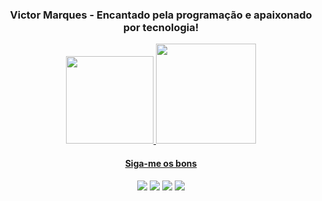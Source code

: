 <h3 align='center'> Victor Marques - Encantado pela programação e apaixonado por tecnologia! </h3>
<div align="center">
  <a href="https://github.com/vctormarques">
  <img height="140em" src="https://github-readme-stats.vercel.app/api?username=vctormarques&show_icons=true&theme=nord&include_all_commits=true&count_private=true"/>
  <img height="160em" src="https://github-readme-stats.vercel.app/api/top-langs/?username=vctormarques&layout=compact&langs_count=7&theme=nord"/>
</div>

  
  

<div align='center'> 
  <h4> Siga-me os bons </h4>
  <a href="https://youtube.com.br/milionariosdevibe" target="_blank"><img src="https://img.shields.io/badge/YouTube-FF0000?style=for-the-badge&logo=youtube&logoColor=white" target="_blank"></a>
  <a href="https://instagram.com/v_marques" target="_blank"><img src="https://img.shields.io/badge/-Instagram-%23E4405F?style=for-the-badge&logo=instagram&logoColor=white" target="_blank"></a>
  <a href = "mailto:victor.marques17@gmail.com"><img src="https://img.shields.io/badge/-Gmail-%23333?style=for-the-badge&logo=gmail&logoColor=white" target="_blank"></a>
  <a href="https://www.linkedin.com/in/victormarquespaula/" target="_blank"><img src="https://img.shields.io/badge/-LinkedIn-%230077B5?style=for-the-badge&logo=linkedin&logoColor=white" target="_blank"></a> 
 

</div>
